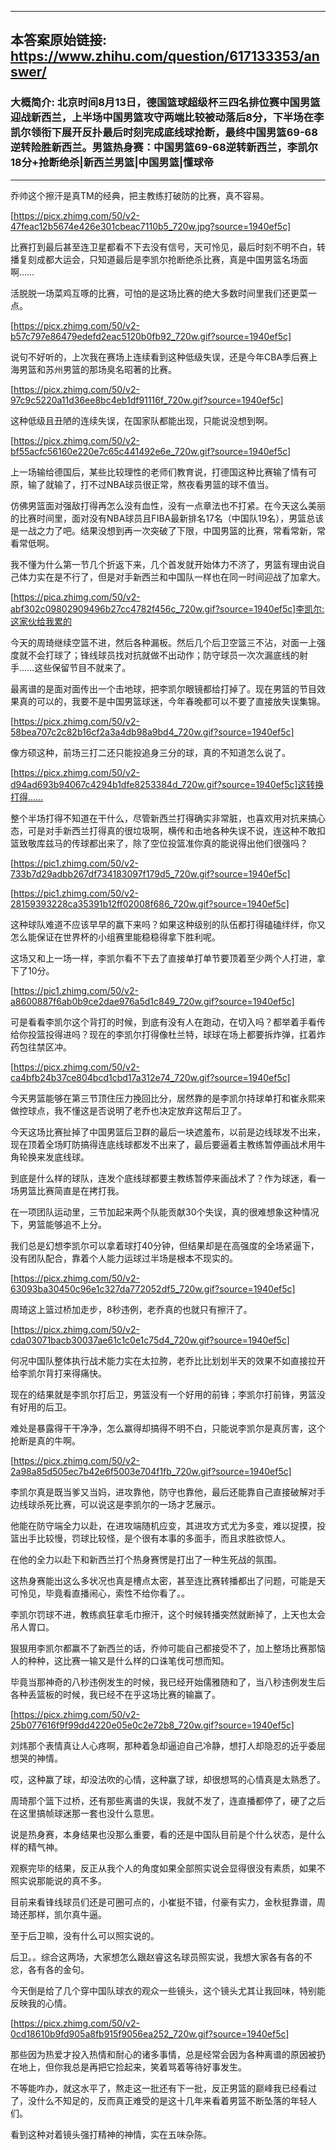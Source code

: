 ----------------------------------------
## 本答案原始链接: https://www.zhihu.com/question/617133353/answer/
### 大概简介: 北京时间8月13日，德国篮球超级杯三四名排位赛中国男篮迎战新西兰，上半场中国男篮攻守两端比较被动落后8分，下半场在李凯尔领衔下展开反扑最后时刻完成底线球抢断，最终中国男篮69-68逆转险胜新西兰。男篮热身赛：中国男篮69-68逆转新西兰，李凯尔18分+抢断绝杀|新西兰男篮|中国男篮|懂球帝
----------------------------------------
乔帅这个擦汗是真TM的经典，把主教练打破防的比赛，真不容易。

[https://picx.zhimg.com/50/v2-47feac12b5674e426e301cbeac7110b5_720w.jpg?source=1940ef5c]

比赛打到最后甚至连卫星都看不下去没有信号，天可怜见，最后时刻不明不白，转播复刻成都大运会，只知道最后是李凯尔抢断绝杀比赛，真是中国男篮名场面啊……

活脱脱一场菜鸡互啄的比赛，可怕的是这场比赛的绝大多数时间里我们还更菜一点。

[https://picx.zhimg.com/50/v2-b57c797e86479edefd2eac5120b0fb92_720w.gif?source=1940ef5c]

说句不好听的，上次我在赛场上连续看到这种低级失误，还是今年CBA季后赛上海男篮和苏州男篮的那场臭名昭著的比赛。

[https://picx.zhimg.com/50/v2-97c9c5220a11d36ee8bc4eb1df91116f_720w.gif?source=1940ef5c]

这种低级且丑陋的连续失误，在国家队都能出现，只能说没想到啊。

[https://picx.zhimg.com/50/v2-bf55acfc56160e220e7c65c441492e6e_720w.gif?source=1940ef5c]

上一场输给德国后，某些比较理性的老师们教育说，打德国这种比赛输了情有可原，输了就输了，打不过NBA球员很正常，熬夜看男篮的球不值当。

仿佛男篮面对强敌打得再怎么没有血性，没有一点章法也不打紧。在今天这么美丽的比赛时间里，面对没有NBA球员且FIBA最新排名17名（中国队19名），男篮总该是一战之力了吧。结果没想到再一次突破了下限，中国男篮的比赛，常看常新，常看常低啊。

我不懂为什么第一节几个折返下来，几个首发就开始体力不济了，男篮有理由说自己体力实在是不行了，但是对手新西兰和中国队一样也在同一时间迎战了加拿大。

[https://pica.zhimg.com/50/v2-abf302c09802909496b27cc4782f456c_720w.gif?source=1940ef5c]李凯尔:这家伙给我累的

今天的周琦继续空篮不进，然后各种漏板。然后几个后卫空篮三不沾，对面一上强度就不会打球了；锋线球员找对抗就做不出动作；防守球员一次次漏底线的射手……这些保留节目不就来了。

最离谱的是面对面传出一个击地球，把李凯尔眼镜都给打掉了。现在男篮的节目效果真的可以的，我要不是中国男篮球迷，今年春晚都可以不要了直接放失误集锦。

[https://picx.zhimg.com/50/v2-58bea707c2c82b16cf2a3a4db98a9bd4_720w.gif?source=1940ef5c]

像方硕这种，前场三打二还只能投追身三分的球，真的不知道怎么说了。

[https://picx.zhimg.com/50/v2-d94ad693b94067c4294b1dfe8253384d_720w.gif?source=1940ef5c]这转换打得……

整个半场打得不知道在干什么，尽管新西兰打得确实非常脏，也喜欢用对抗来搞心态，可是对手新西兰打得真的很垃圾啊，横传和击地各种失误不说，连这种不敢扣篮致敬库兹马的传球都出来了，除了空位投篮准你真的能说得出他们很强吗？

[https://pic1.zhimg.com/50/v2-733b7d29adbb267df734183097f179d5_720w.gif?source=1940ef5c]




[https://pic1.zhimg.com/50/v2-28159393228ca35391b12ff02008f686_720w.gif?source=1940ef5c]

这种球队难道不应该早早的赢下来吗？如果这种级别的队伍都打得磕磕绊绊，你又怎么能保证在世界杯的小组赛里能稳稳得拿下胜利呢。

这场又和上一场一样，李凯尔看不下去了直接单打单节要顶着至少两个人打进，拿下了10分。

[https://pic1.zhimg.com/50/v2-a8600887f6ab0b9ce2dae976a5d1c849_720w.gif?source=1940ef5c]

可是看看李凯尔这个背打的时候，到底有没有人在跑动，在切入吗？都举着手看传给你投篮投得进吗？现在的李凯尔打得像杜兰特，球球在场上都要拆炸弹，扛着炸药包往禁区冲。

[https://picx.zhimg.com/50/v2-ca4bfb24b37ce804bcd1cbd17a312e74_720w.gif?source=1940ef5c]

今天男篮能够在第三节顶住压力挽回比分，居然靠的是李凯尔持球单打和崔永熙来做控球点，我不懂这是否说明了老乔也决定放弃这帮后卫了。

今天这场比赛扯掉了中国男篮后卫群的最后一块遮羞布，以前是边线球发不出来，现在顶着全场盯防搞得连底线球都发不出来了，最后要逼着主教练暂停画战术用牛角轮换来发底线球。

到底是什么样的球队，连发个底线球都要主教练暂停来画战术了？作为球迷，看一场男篮比赛简直是在拷打我。

在一项团队运动里，三节加起来两个队能贡献30个失误，真的很难想象这种情况下，男篮能够追不上分。

我们总是幻想李凯尔可以拿着球打40分钟，但结果却是在高强度的全场紧逼下，没有团队配合，靠着个人能力运球过半场是根本不现实的。

[https://picx.zhimg.com/50/v2-63093ba30450c96e1c327da772052df5_720w.gif?source=1940ef5c]

周琦这上篮过桥加走步，8秒违例，老乔真的也就只有擦汗了。

[https://picx.zhimg.com/50/v2-cda03071bacb30037ae61c1c0e1c75d4_720w.gif?source=1940ef5c]

何况中国队整体执行战术能力实在太拉胯，老乔比比划划半天的效果不如直接拉开给李凯尔背打来得痛快。

现在的结果就是李凯尔打后卫，男篮没有一个好用的前锋；李凯尔打前锋，男篮没有好用的后卫。

难处是暴露得干干净净，怎么赢得却搞得不明不白，只能说李凯尔是真厉害，这个抢断是真的牛啊。

[https://picx.zhimg.com/50/v2-2a98a85d505ec7b42e6f5003e704f1fb_720w.gif?source=1940ef5c]



李凯尔真是既当爹又当妈，进攻靠他，防守也靠他，最后还能靠自己直接破解对手边线球杀死比赛，可以说这是李凯尔的一场才艺展示。

他能在防守端全力以赴，在进攻端随机应变，其进攻方式尤为多变，难以捉摸，投篮出手比较慢，罚球比较怪，是个很有本事的多面手，而且求胜欲惊人。

在他的全力以赴下和新西兰打个热身赛愣是打出了一种生死战的氛围。

这热身赛能出这么多状况也真是槽点太密，甚至连比赛转播都出了问题，可能是天可怜见，毕竟看直播闹心，索性不给你看了。。

李凯尔罚球不进，教练疯狂拿毛巾擦汗，这个时候转播突然就断掉了，上天也太会吊人胃口。

狠狠用李凯尔都赢不了新西兰的话，乔帅可能自己都接受不了，加上整场比赛那恼人的种种，这比赛一输又是什么样的口诛笔伐可想而知。

毕竟当那神奇的八秒违例发生的时候，我已经开始儒雅随和了，当八秒违例发生后各种丢篮板的时候，我已经不在乎这场比赛的输赢了。

[https://picx.zhimg.com/50/v2-25b077616f9f99dd4220e05e0c2e72b8_720w.gif?source=1940ef5c]




刘炜那个表情真让人心疼啊，那种着急却逼迫自己冷静，想打人却隐忍的近乎委屈想哭的神情。

哎，这种赢了球，却没法吹的心情，这种赢了球，却很想骂的心情真是太熟悉了。

周琦那个篮下过桥，还有那些离谱的失误，我就不发了，连直播都停了，硬了之后在这里搞帧球迷那一套也没什么意思。

说是热身赛，本身结果也没那么重要，看的还是中国队目前是个什么状态，是什么样的精气神。

观察完毕的结果，反正从我个人的角度如果全部照实说会显得很没有素质，如果不照实说那能说的真不多。

目前来看锋线球员们还是可圈可点的，小崔挺不错，付豪有实力，金秋挺靠谱，周琦还那样，凯尔真牛逼。

至于后卫嘛，没有什么可以照实说的。

后卫。。综合这两场，大家想怎么跟赵睿这名球员照实说，我想大家各有各的不忿，各有各的金句。

今天倒是给了几个穿中国队球衣的观众一些镜头，这个镜头尤其让我回味，特别能反映我的心情。

[https://picx.zhimg.com/50/v2-0cd18610b9fd905a8fb915f9056ea252_720w.gif?source=1940ef5c]

那些因为热爱才投入热情和耐心的诸多事情，总是经常会因为各种离谱的原因被扔在地上，但你我总是再把它捡起来，笑着骂着等待好事发生。

不等能咋办，就这水平了，熬走这一批还有下一批，反正男篮的巅峰我已经看过了，没什么不知足的，反而真正难受的是这十几年来看着男篮不断坠落的年轻人们。

看到这种对着镜头强打精神的神情，实在五味杂陈。